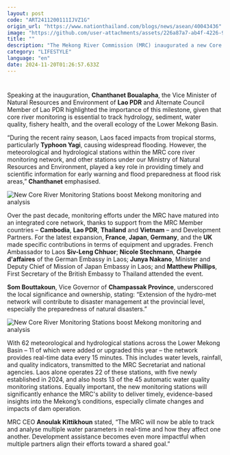 ```yaml
---
layout: post
code: "ART2411200111IJVZ1G"
origin_url: "https://www.nationthailand.com/blogs/news/asean/40043436"
image: "https://github.com/user-attachments/assets/226a87a7-ab4f-4226-99e9-eaad0d33d7db"
title: ""
description: "The Mekong River Commission (MRC) inaugurated a new Core River Monitoring Station in Champassak Province, Lao PDR, on November 15, 2024. Situated downstream of Pakse City, it is among 11 advanced stations enhancing sustainable management of the Mekong River."
category: "LIFESTYLE"
language: "en"
date: 2024-11-20T01:26:57.633Z
---
```


# 









Speaking at the inauguration, **Chanthanet Boualapha**, the Vice Minister of Natural Resources and Environment of **Lao PDR** and Alternate Council Member of Lao PDR highlighted the importance of this milestone, given that core river monitoring is essential to track hydrology, sediment, water quality, fishery health, and the overall ecology of the Lower Mekong Basin.

“During the recent rainy season, Laos faced impacts from tropical storms, particularly **Typhoon Yagi**, causing widespread flooding. However, the meteorological and hydrological stations within the MRC core river monitoring network, and other stations under our Ministry of Natural Resources and Environment, played a key role in providing timely and scientific information for early warning and flood preparedness at flood risk areas,” **Chanthanet** emphasised.

  ![New Core River Monitoring Stations boost Mekong monitoring and analysis](https://github.com/user-attachments/assets/950a88a6-da36-4b66-a1d9-ccb59468e799)

Over the past decade, monitoring efforts under the MRC have matured into an integrated core network, thanks to support from the MRC Member countries – **Cambodia**, **Lao PDR**, **Thailand** and **Vietnam** – and Development Partners. For the latest expansion, **France**, **Japan**, **Germany**, and the **UK** made specific contributions in terms of equipment and upgrades. French Ambassador to Laos **Siv-Leng Chhuor**; **Nicole Stechmann**, **Chargée d'affaires** of the German Embassy in Laos; **Junya Nakano**, Minister and Deputy Chief of Mission of Japan Embassy in Laos; and **Matthew Phillips**, First Secretary of the British Embassy to Thailand attended the event.

**Som Bouttakoun**, Vice Governor of **Champassak Province**, underscored the local significance and ownership, stating: “Extension of the hydro-met network will contribute to disaster management at the provincial level, especially the preparedness of natural disasters.”

  ![New Core River Monitoring Stations boost Mekong monitoring and analysis](https://github.com/user-attachments/assets/47597e84-dc10-42a4-80d9-18c632e747ee)

With 62 meteorological and hydrological stations across the Lower Mekong Basin – 11 of which were added or upgraded this year – the network provides real-time data every 15 minutes. This includes water levels, rainfall, and quality indicators, transmitted to the MRC Secretariat and national agencies. Laos alone operates 22 of these stations, with five newly established in 2024, and also hosts 13 of the 45 automatic water quality monitoring stations. Equally important, the new monitoring stations will significantly enhance the MRC's ability to deliver timely, evidence-based insights into the Mekong’s conditions, especially climate changes and impacts of dam operation.

MRC CEO **Anoulak Kittikhoun** stated, “The MRC will now be able to track and analyse multiple water parameters in real-time and how they affect one another. Development assistance becomes even more impactful when multiple partners align their efforts toward a shared goal.”
